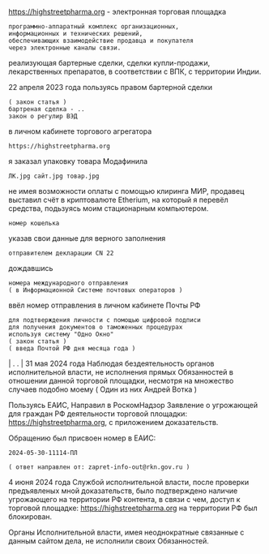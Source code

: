 https://highstreetpharma.org - электронная торговая площадка

    программно-аппаратный комплекс организационных, 
    информационных и технических решений, 
    обеспечивающих взаимодействие продавца и покупателя 
    через электронные каналы связи.

реализующая бартерные сделки, сделки купли-продажи, 
лекарственных препаратов, в соответствии с ВПК,
с территории Индии.




22 апреля 2023 года пользуясь правом бартерной сделки 

    ( закон статья )
    бартреная сделка - ..
    закон о регулир ВЭД

в личном кабинете торгового агрегатора

    https://highstreetpharma.org

я заказал упаковку товара Модафинила

    ЛК.jpg сайт.jpg товар.jpg

не имея возможности оплаты с помощью клиринга МИР, 
продавец выставил счёт в криптовалюте Etherium,
на который я перевёл средства, подьзуясь
моим стационарным компьютером.

    номер кошелька 

указав свои данные для верного заполнения 

    отправителем декларации CN 22
    
дождавшись

    номера международного отправления
    ( в Информационной Системе почтовых операторов )

ввёл номер отправления в личном кабинете Почты РФ

    для подтверждения личности с помощью цифровой подписи 
    для получения документов о таможенных процедурах 
    используя систему "Одно Окно"
    ( закон статья )
    ( введа Почтой РФ дня месяца года )


|
.
.
|
31 мая 2024 года Наблюдая бездеятельность органов исполнительной власти,
не исполнения прямых Обязанностей в отношении данной торговой площадки, несмотря на множество случаев подобно моему 
( Один из них Андрей Вотка )


Пользуясь ЕАИС, Направил в РоскомНадзор Заявление 
о угрожающей для граждан РФ деятельности 
торговой площадки: https://highstreetpharma.org,
с приложением доказательств.


Обращению был присвоен номер в ЕАИС: 

    2024-05-30-11114-ПЛ

    ( ответ направлен от: zapret-info-out@rkn.gov.ru )


4 июня 2024 года Службой исполнительной власти, 
после проверки предъявленых мной доказательств, 
было подтверждено наличие угрожающего на территории РФ контента, 
в связи с чем, доступ к торговой площадке: 
https://highstreetpharma.org на территории РФ был блокирован.
 


 
















     


Органы Исполнительной власти, имея неоднократные
связанные с данным сайтом дела, не исполнили своих 
Обязанностей.






